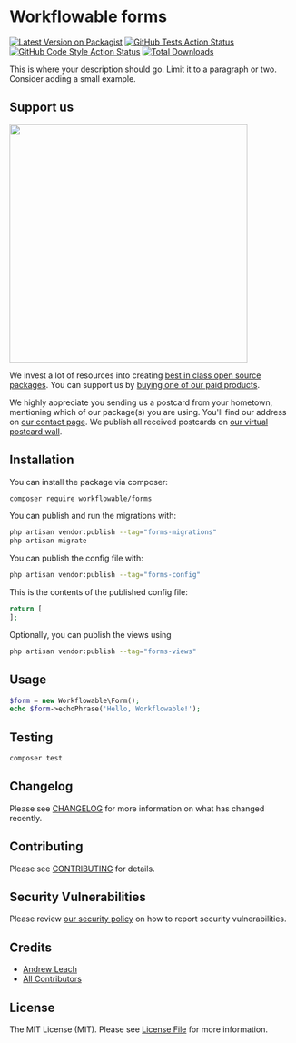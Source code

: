 # Workflowable forms

[![Latest Version on Packagist](https://img.shields.io/packagist/v/workflowable/forms.svg?style=flat-square)](https://packagist.org/packages/workflowable/forms)
[![GitHub Tests Action Status](https://img.shields.io/github/actions/workflow/status/workflowable/forms/run-tests.yml?branch=main&label=tests&style=flat-square)](https://github.com/workflowable/forms/actions?query=workflow%3Arun-tests+branch%3Amain)
[![GitHub Code Style Action Status](https://img.shields.io/github/actions/workflow/status/workflowable/forms/fix-php-code-style-issues.yml?branch=main&label=code%20style&style=flat-square)](https://github.com/workflowable/forms/actions?query=workflow%3A"Fix+PHP+code+style+issues"+branch%3Amain)
[![Total Downloads](https://img.shields.io/packagist/dt/workflowable/forms.svg?style=flat-square)](https://packagist.org/packages/workflowable/forms)

This is where your description should go. Limit it to a paragraph or two. Consider adding a small example.

## Support us

[<img src="https://github-ads.s3.eu-central-1.amazonaws.com/Forms.jpg?t=1" width="419px" />](https://spatie.be/github-ad-click/Forms)

We invest a lot of resources into creating [best in class open source packages](https://spatie.be/open-source). You can support us by [buying one of our paid products](https://spatie.be/open-source/support-us).

We highly appreciate you sending us a postcard from your hometown, mentioning which of our package(s) you are using. You'll find our address on [our contact page](https://spatie.be/about-us). We publish all received postcards on [our virtual postcard wall](https://spatie.be/open-source/postcards).

## Installation

You can install the package via composer:

```bash
composer require workflowable/forms
```

You can publish and run the migrations with:

```bash
php artisan vendor:publish --tag="forms-migrations"
php artisan migrate
```

You can publish the config file with:

```bash
php artisan vendor:publish --tag="forms-config"
```

This is the contents of the published config file:

```php
return [
];
```

Optionally, you can publish the views using

```bash
php artisan vendor:publish --tag="forms-views"
```

## Usage

```php
$form = new Workflowable\Form();
echo $form->echoPhrase('Hello, Workflowable!');
```

## Testing

```bash
composer test
```

## Changelog

Please see [CHANGELOG](CHANGELOG.md) for more information on what has changed recently.

## Contributing

Please see [CONTRIBUTING](CONTRIBUTING.md) for details.

## Security Vulnerabilities

Please review [our security policy](../../security/policy) on how to report security vulnerabilities.

## Credits

- [Andrew Leach](https://github.com/7387639+andyleach)
- [All Contributors](../../contributors)

## License

The MIT License (MIT). Please see [License File](LICENSE.md) for more information.
